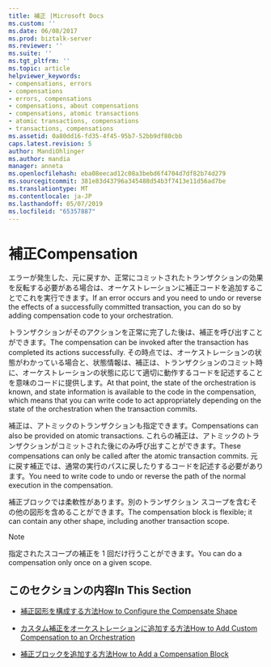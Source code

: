 ```yaml
---
title: 補正 |Microsoft Docs
ms.custom: ''
ms.date: 06/08/2017
ms.prod: biztalk-server
ms.reviewer: ''
ms.suite: ''
ms.tgt_pltfrm: ''
ms.topic: article
helpviewer_keywords:
- compensations, errors
- compensations
- errors, compensations
- compensations, about compensations
- compensations, atomic transactions
- atomic transactions, compensations
- transactions, compensations
ms.assetid: 0a80dd16-fd35-4f45-95b7-52bb9df80cbb
caps.latest.revision: 5
author: MandiOhlinger
ms.author: mandia
manager: anneta
ms.openlocfilehash: eba08eecad12c08a3bebd6f4704d7df82b74d279
ms.sourcegitcommit: 381e83d43796a345488d54b3f7413e11d56ad7be
ms.translationtype: MT
ms.contentlocale: ja-JP
ms.lasthandoff: 05/07/2019
ms.locfileid: "65357887"
---
```

# <a name="compensation"></a><span data-ttu-id="f213a-102">補正</span><span class="sxs-lookup"><span data-stu-id="f213a-102">Compensation</span></span>
<span data-ttu-id="f213a-103">エラーが発生した、元に戻すか、正常にコミットされたトランザクションの効果を反転する必要がある場合は、オーケストレーションに補正コードを追加することでこれを実行できます。</span><span class="sxs-lookup"><span data-stu-id="f213a-103">If an error occurs and you need to undo or reverse the effects of a successfully committed transaction, you can do so by adding compensation code to your orchestration.</span></span>  
  
 <span data-ttu-id="f213a-104">トランザクションがそのアクションを正常に完了した後は、補正を呼び出すことができます。</span><span class="sxs-lookup"><span data-stu-id="f213a-104">The compensation can be invoked after the transaction has completed its actions successfully.</span></span> <span data-ttu-id="f213a-105">その時点では、オーケストレーションの状態がわかっている場合と、状態情報は、補正は、トランザクションのコミット時に、オーケストレーションの状態に応じて適切に動作するコードを記述することを意味のコードに提供します。</span><span class="sxs-lookup"><span data-stu-id="f213a-105">At that point, the state of the orchestration is known, and state information is available to the code in the compensation, which means that you can write code to act appropriately depending on the state of the orchestration when the transaction commits.</span></span>  
  
 <span data-ttu-id="f213a-106">補正は、アトミックのトランザクションも指定できます。</span><span class="sxs-lookup"><span data-stu-id="f213a-106">Compensations can also be provided on atomic transactions.</span></span> <span data-ttu-id="f213a-107">これらの補正は、アトミックのトランザクションがコミットされた後にのみ呼び出すことができます。</span><span class="sxs-lookup"><span data-stu-id="f213a-107">These compensations can only be called after the atomic transaction commits.</span></span> <span data-ttu-id="f213a-108">元に戻す補正では、通常の実行のパスに戻したりするコードを記述する必要があります。</span><span class="sxs-lookup"><span data-stu-id="f213a-108">You need to write code to undo or reverse the path of the normal execution in the compensation.</span></span>  
  
 <span data-ttu-id="f213a-109">補正ブロックでは柔軟性があります。別のトランザクション スコープを含むその他の図形を含めることができます。</span><span class="sxs-lookup"><span data-stu-id="f213a-109">The compensation block is flexible; it can contain any other shape, including another transaction scope.</span></span>  
  
> [!NOTE]
>  <span data-ttu-id="f213a-110">指定されたスコープの補正を 1 回だけ行うことができます。</span><span class="sxs-lookup"><span data-stu-id="f213a-110">You can do a compensation only once on a given scope.</span></span>  
  
## <a name="in-this-section"></a><span data-ttu-id="f213a-111">このセクションの内容</span><span class="sxs-lookup"><span data-stu-id="f213a-111">In This Section</span></span>  
  
-   [<span data-ttu-id="f213a-112">補正図形を構成する方法</span><span class="sxs-lookup"><span data-stu-id="f213a-112">How to Configure the Compensate Shape</span></span>](../core/how-to-configure-the-compensate-shape.md)  
  
-   [<span data-ttu-id="f213a-113">カスタム補正をオーケストレーションに追加する方法</span><span class="sxs-lookup"><span data-stu-id="f213a-113">How to Add Custom Compensation to an Orchestration</span></span>](../core/how-to-add-custom-compensation-to-an-orchestration.md)  
  
-   [<span data-ttu-id="f213a-114">補正ブロックを追加する方法</span><span class="sxs-lookup"><span data-stu-id="f213a-114">How to Add a Compensation Block</span></span>](../core/how-to-add-a-compensation-block.md)